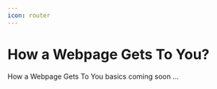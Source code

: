 ```yaml
---
icon: router
---
```


# How a Webpage Gets To You?

How a Webpage Gets To You basics coming soon ...
